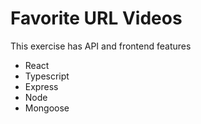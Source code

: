 # Favorite URL Videos

This exercise has API and frontend features


* React
* Typescript
* Express
* Node
* Mongoose
